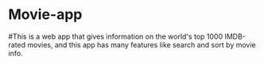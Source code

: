 # Movie-app

#This is a web app that gives information on the world's top 1000 IMDB-rated movies, and this app has many features like search and sort by movie info.
